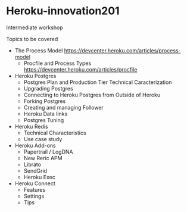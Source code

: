 # Heroku-innovation201
Intermediate workshop 

Topics to be covered
  - The Process Model https://devcenter.heroku.com/articles/process-model
    - Procfile and Process Types https://devcenter.heroku.com/articles/procfile
  - Heroku Postgres
    - Postgres Plan and Production Tier Technical Caracterization
    - Upgrading Postgres
    - Connecting to Heroku Postgres from Outside of Heroku
    - Forking Postgres
    - Creating and managing Follower
    - Heroku Data links
    - Postgres Tuning
  - Heroku Redis
    - Technical Characteristics
    - Use case study
  - Heroku Add-ons
    - Papertrail / LogDNA
    - New Reric APM
    - Librato
    - SendGrid
    - Heroku Exec
  - Heroku Connect
    - Features
    - Settings
    - Tips

